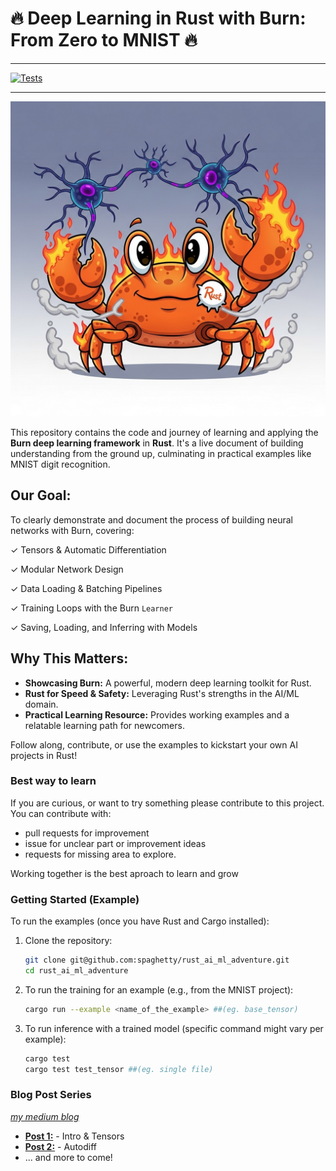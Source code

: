 # 🔥 Deep Learning in Rust with Burn: From Zero to MNIST 🔥
----
[![Tests](https://github.com/spaghetty/rust_ai_ml_adventure/actions/workflows/rust.yml/badge.svg)](https://github.com/spaghetty/rust_ai_ml_adventure/actions/workflows/rust.yml)

----

![project image](./docs/rust-burn.jpg?raw=true)

This repository contains the code and journey of learning and applying the **Burn deep learning framework** in **Rust**. It's a live document of building understanding from the ground up, culminating in practical examples like MNIST digit recognition.

## Our Goal:

To clearly demonstrate and document the process of building neural networks with Burn, covering:

✓ Tensors & Automatic Differentiation

✓ Modular Network Design

✓ Data Loading & Batching Pipelines

✓ Training Loops with the Burn `Learner`

✓ Saving, Loading, and Inferring with Models

## Why This Matters:

* **Showcasing Burn:** A powerful, modern deep learning toolkit for Rust.
* **Rust for Speed & Safety:** Leveraging Rust's strengths in the AI/ML domain.
* **Practical Learning Resource:** Provides working examples and a relatable learning path for newcomers.

Follow along, contribute, or use the examples to kickstart your own AI projects in Rust!

### Best way to learn

If you are curious, or want to try something please contribute to this project.
You can contribute with:
 * pull requests for improvement
 * issue for unclear part or improvement ideas
 * requests for missing area to explore.

Working together is the best aproach to learn and grow

### Getting Started (Example)

To run the examples (once you have Rust and Cargo installed):

1.  Clone the repository:
    ```bash
    git clone git@github.com:spaghetty/rust_ai_ml_adventure.git
    cd rust_ai_ml_adventure
    ```
2.  To run the training for an example (e.g., from the MNIST project):
    ```bash
    cargo run --example <name_of_the_example> ##(eg. base_tensor)
    ```
3.  To run inference with a trained model (specific command might vary per example):
    ```bash
    cargo test
    cargo test test_tensor ##(eg. single file)
    ```


### Blog Post Series

*[my medium blog](https://medium.com/@spaghetty)*

* [**Post 1:**](https://medium.com/@spaghetty/rust-meets-ai-e6e754ba273d) - Intro & Tensors
* [**Post 2:**](https://medium.com/@spaghetty/2-ai-ml-in-rust-unleashing-autodiff-gradients-explained-41e7a2cec94d) - Autodiff
* ... and more to come!
